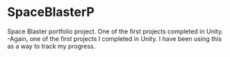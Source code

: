 # SpaceBlasterP
Space Blaster portfolio project. One of the first projects completed in Unity.
-Again, one of the first projects I completed in Unity. I have been using this as a way to track my progress. 
